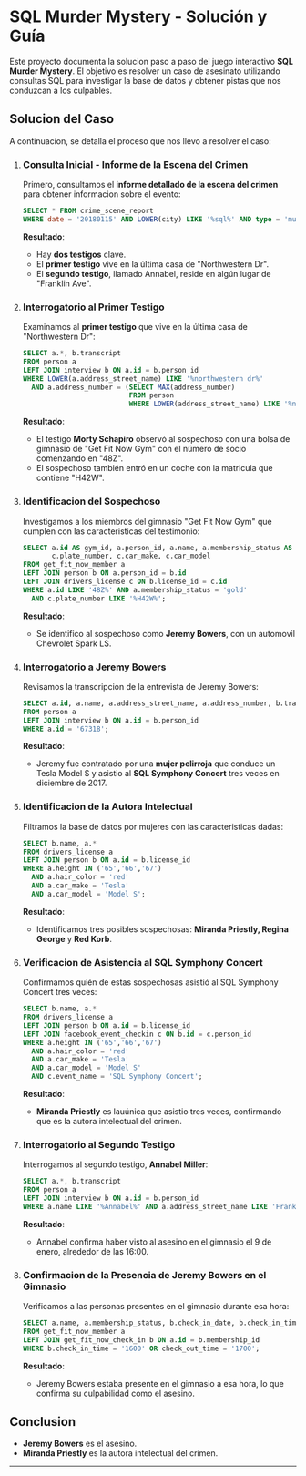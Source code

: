 # SQL Murder Mystery - Solución y Guía

Este proyecto documenta la solucion paso a paso del juego interactivo **SQL Murder Mystery**. El objetivo es resolver un caso de asesinato utilizando consultas SQL para investigar la base de datos y obtener pistas que nos conduzcan a los culpables.

## Solucion del Caso

A continuacion, se detalla el proceso que nos llevo a resolver el caso:

1. ### Consulta Inicial - Informe de la Escena del Crimen
   Primero, consultamos el **informe detallado de la escena del crimen** para obtener informacion sobre el evento:

   ```sql
   SELECT * FROM crime_scene_report
   WHERE date = '20180115' AND LOWER(city) LIKE '%sql%' AND type = 'murder';
   ```

   **Resultado**:
   - Hay **dos testigos** clave.
   - El **primer testigo** vive en la última casa de "Northwestern Dr".
   - El **segundo testigo**, llamado Annabel, reside en algún lugar de "Franklin Ave".

2. ### Interrogatorio al Primer Testigo
   Examinamos al **primer testigo** que vive en la última casa de "Northwestern Dr":

   ```sql
   SELECT a.*, b.transcript 
   FROM person a
   LEFT JOIN interview b ON a.id = b.person_id
   WHERE LOWER(a.address_street_name) LIKE '%northwestern dr%'
     AND a.address_number = (SELECT MAX(address_number) 
                             FROM person 
                             WHERE LOWER(address_street_name) LIKE '%northwestern dr%');
   ```

   **Resultado**:
   - El testigo **Morty Schapiro** observó al sospechoso con una bolsa de gimnasio de "Get Fit Now Gym" con el número de socio comenzando en "48Z".
   - El sospechoso también entró en un coche con la matricula que contiene "H42W".

3. ### Identificacion del Sospechoso
   Investigamos a los miembros del gimnasio "Get Fit Now Gym" que cumplen con las caracteristicas del testimonio:

   ```sql
   SELECT a.id AS gym_id, a.person_id, a.name, a.membership_status AS status, 
          c.plate_number, c.car_make, c.car_model 
   FROM get_fit_now_member a
   LEFT JOIN person b ON a.person_id = b.id
   LEFT JOIN drivers_license c ON b.license_id = c.id
   WHERE a.id LIKE '48Z%' AND a.membership_status = 'gold' 
     AND c.plate_number LIKE '%H42W%';
   ```

   **Resultado**:
   - Se identifico al sospechoso como **Jeremy Bowers**, con un automovil Chevrolet Spark LS.

4. ### Interrogatorio a Jeremy Bowers
   Revisamos la transcripcion de la entrevista de Jeremy Bowers:

   ```sql
   SELECT a.id, a.name, a.address_street_name, a.address_number, b.transcript
   FROM person a
   LEFT JOIN interview b ON a.id = b.person_id
   WHERE a.id = '67318';
   ```

   **Resultado**:
   - Jeremy fue contratado por una **mujer pelirroja** que conduce un Tesla Model S y asistio al **SQL Symphony Concert** tres veces en diciembre de 2017.

5. ### Identificacion de la Autora Intelectual
   Filtramos la base de datos por mujeres con las caracteristicas dadas:

   ```sql
   SELECT b.name, a.*
   FROM drivers_license a
   LEFT JOIN person b ON a.id = b.license_id
   WHERE a.height IN ('65','66','67')
     AND a.hair_color = 'red'
     AND a.car_make = 'Tesla'
     AND a.car_model = 'Model S';
   ```

   **Resultado**:
   - Identificamos tres posibles sospechosas: **Miranda Priestly, Regina George** y **Red Korb**.

6. ### Verificacion de Asistencia al SQL Symphony Concert
   Confirmamos quién de estas sospechosas asistió al SQL Symphony Concert tres veces:

   ```sql
   SELECT b.name, a.*
   FROM drivers_license a
   LEFT JOIN person b ON a.id = b.license_id
   LEFT JOIN facebook_event_checkin c ON b.id = c.person_id
   WHERE a.height IN ('65','66','67')
     AND a.hair_color = 'red'
     AND a.car_make = 'Tesla'
     AND a.car_model = 'Model S'
     AND c.event_name = 'SQL Symphony Concert';
   ```

   **Resultado**:
   - **Miranda Priestly** es lauúnica que asistio tres veces, confirmando que es la autora intelectual del crimen.

7. ### Interrogatorio al Segundo Testigo
   Interrogamos al segundo testigo, **Annabel Miller**:

   ```sql
   SELECT a.*, b.transcript 
   FROM person a
   LEFT JOIN interview b ON a.id = b.person_id
   WHERE a.name LIKE '%Annabel%' AND a.address_street_name LIKE 'Franklin Ave';
   ```

   **Resultado**:
   - Annabel confirma haber visto al asesino en el gimnasio el 9 de enero, alrededor de las 16:00.

8. ### Confirmacion de la Presencia de Jeremy Bowers en el Gimnasio
   Verificamos a las personas presentes en el gimnasio durante esa hora:

   ```sql
   SELECT a.name, a.membership_status, b.check_in_date, b.check_in_time, b.check_out_time
   FROM get_fit_now_member a
   LEFT JOIN get_fit_now_check_in b ON a.id = b.membership_id
   WHERE b.check_in_time = '1600' OR check_out_time = '1700';
   ```

   **Resultado**:
   - Jeremy Bowers estaba presente en el gimnasio a esa hora, lo que confirma su culpabilidad como el asesino.

## Conclusion
- **Jeremy Bowers** es el asesino.
- **Miranda Priestly** es la autora intelectual del crimen.

---